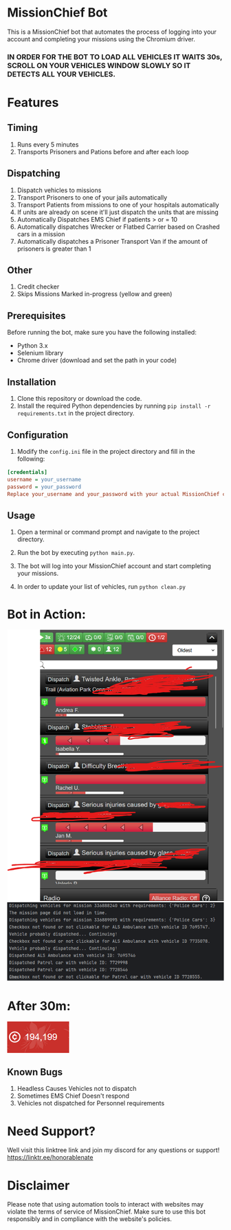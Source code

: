 # MissionChief Bot

This is a MissionChief bot that automates the process of logging into your account and completing your missions using the Chromium driver.

### IN ORDER FOR THE BOT TO LOAD ALL VEHICLES IT WAITS 30s, SCROLL ON YOUR VEHICLES WINDOW SLOWLY SO IT DETECTS ALL YOUR VEHICLES.

# Features

## Timing
1. Runs every 5 minutes
2. Transports Prisoners and Pations before and after each loop

## Dispatching
1. Dispatch vehicles to missions
2. Transport Prisoners to one of your jails automatically
3. Transport Patients from missions to one of your hospitals automatically
4. If units are already on scene it'll just dispatch the units that are missing
5. Automatically Dispatches EMS Chief if patients > or = 10
6. Automatically dispatches Wrecker or Flatbed Carrier based on Crashed cars in a mission
7. Automatically dispatches a Prisoner Transport Van if the amount of prisoners is greater than 1

## Other
1. Credit checker
2. Skips Missions Marked in-progress (yellow and green)



## Prerequisites

Before running the bot, make sure you have the following installed:

- Python 3.x
- Selenium library
- Chrome driver (download and set the path in your code)

## Installation

1. Clone this repository or download the code.
2. Install the required Python dependencies by running `pip install -r requirements.txt` in the project directory.

## Configuration

1. Modify the `config.ini` file in the project directory and fill in the following:

```ini
[credentials]
username = your_username
password = your_password
Replace your_username and your_password with your actual MissionChief credentials.
```
## Usage
1. Open a terminal or command prompt and navigate to the project directory.

2. Run the bot by executing `python main.py`.

3. The bot will log into your MissionChief account and start completing your missions.

4. In order to update your list of vehicles, run `python clean.py`

# Bot in Action:

![img.png](imgs/img.png)
![img_1.png](imgs/img_1.png)
# After 30m: 

![img_2.png](imgs/img_2.png)

## Known Bugs
1. Headless Causes Vehicles not to dispatch
2. Sometimes EMS Chief Doesn't respond
3. Vehicles not dispatched for Personnel requirements

# Need Support?
Well visit this linktree link and join my discord for any questions or support! https://linktr.ee/honorablenate

# Disclaimer
Please note that using automation tools to interact with websites may violate the terms of service of MissionChief. Make sure to use this bot responsibly and in compliance with the website's policies.